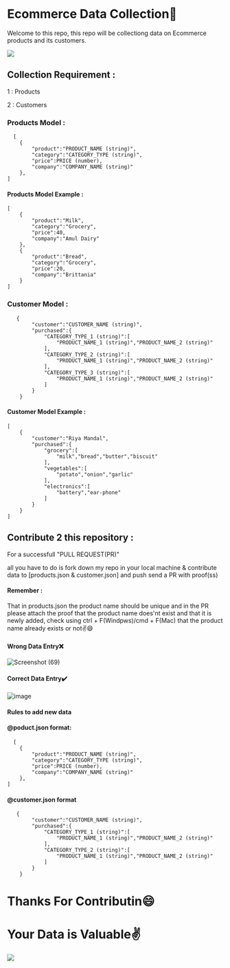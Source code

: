 
# Ecommerce Data Collection🌌

Welcome to this repo, this repo will be collectiong data on Ecommerce products and its customers.

![](https://i.pinimg.com/564x/83/46/dc/8346dcb07a2984d98b9d221aaa57098c.jpg)

## Collection Requirement :

1 : Products 

2 : Customers

### Products Model :

```http
  [
    {
        "product":"PRODUCT_NAME (string)",
        "category":"CATEGORY_TYPE (string)",
        "price":PRICE (number),
        "company":"COMPANY_NAME (string)"
    },
]
```

#### Products Model Example :

```http
[
    {
        "product":"Milk",
        "category":"Grocery",
        "price":40,
        "company":"Amul Dairy"
    },
    {
        "product":"Bread",
        "category":"Grocery",
        "price":20,
        "company":"Brittania"
    }
]
```

### Customer Model :

```http
   {
        "customer":"CUSTOMER_NAME (string)",
        "purchased":{
            "CATEGORY_TYPE_1 (string)":[
                "PRODUCT_NAME_1 (string)","PRODUCT_NAME_2 (string)"
            ],
            "CATEGORY_TYPE_2 (string)":[
                "PRODUCT_NAME_1 (string)","PRODUCT_NAME_2 (string)"
            ],
            "CATEGORY_TYPE_3 (string)":[
                "PRODUCT_NAME_1 (string)","PRODUCT_NAME_2 (string)"
            ]
        }
    }
```

#### Customer Model Example :

```http
[
    {
        "customer":"Riya Mandal",
        "purchased":{
            "grocery":[
                "milk","bread","butter","biscuit"
            ],
            "vegetables":[
                "potato","onion","garlic"
            ],
            "electronics":[
                "battery","ear-phone"
            ]
        }
    }
]
```


## Contribute 2 this repository : 

For a successfull "PULL REQUEST(PR)" 

all you have to do is fork down my repo in your local machine & contribute data to [products.json & customer.json] and push send a PR with proof(ss)

#### Remember :

That in products.json the product name should be unique and in the PR please attach the proof that the product name does'nt exist and that it is newly added, check using ctrl + F(Windpws)/cmd + F(Mac) that the product name already exists or not✌️😄

#### Wrong Data Entry❌
![Screenshot (69)](https://user-images.githubusercontent.com/76695320/135745955-bd12752f-e163-43f6-abd0-298719816c4e.jpg)


#### Correct Data Entry✔️
![image](https://user-images.githubusercontent.com/76695320/135745982-8c40c663-5728-495c-a656-b43d7add924a.png)

#### Rules to add new data 

#### @poduct.json format: 


```http
  [
    {
        "product":"PRODUCT_NAME (string)",
        "category":"CATEGORY_TYPE (string)",
        "price":PRICE (number),
        "company":"COMPANY_NAME (string)"
    },
]
```


#### @customer.json format

```http
   {
        "customer":"CUSTOMER_NAME (string)",
        "purchased":{
            "CATEGORY_TYPE_1 (string)":[
                "PRODUCT_NAME_1 (string)","PRODUCT_NAME_2 (string)"
            ],
            "CATEGORY_TYPE_2 (string)":[
                "PRODUCT_NAME_1 (string)","PRODUCT_NAME_2 (string)"
            ]
        }
    }
```

# Thanks For Contributin😄

# Your Data is Valuable✌️

![](https://i.pinimg.com/originals/16/78/38/1678388591c8b7c5d503576ba3e611cf.gif) 


